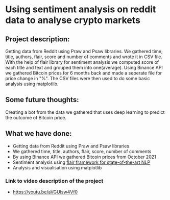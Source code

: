 # Using sentiment analysis on reddit data to analyse crypto markets
## Project description:


Getting data from Reddit using Praw and Psaw libraries. We gathered time, title, authors, flair, score and number of comments and wrote it in CSV file. 
With the help of flair library for sentiment analysis we computed score of each title and text and grouped them into one(average).
Using Binance API we gathered Bitcoin prices for 6 months back and made a seperate file for price change in "%".
The CSV files were then used to do some basic analysis using matplotlib.

## Some future thoughts:
Creating a bot from the data we gathered that uses deep learning to predict the outcome of Bitcoin price.


## What we have done:

- Getting data from Reddit using Praw and Psaw libraries
- We gathered time, title, authors, flair, score, number of comments
- By using Binance API we gathered Bitcoin prices from October 2021
- Sentiment analysis using [flair framework for state-of-the-art NLP ](https://github.com/flairNLP/flair)
- Analysis and visualisation using matplotlib

### Link to video description of the project 
* <https://youtu.be/aVGUlsw4Vf0>
